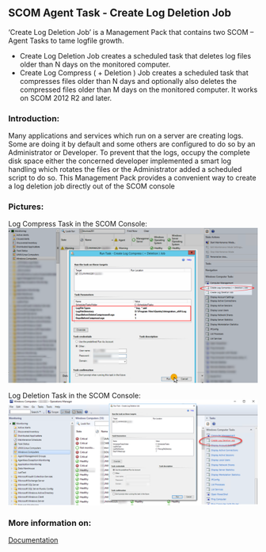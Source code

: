 ## SCOM Agent Task - Create Log Deletion Job

‘Create Log Deletion Job’ is a Management Pack that contains two SCOM – Agent Tasks to tame logfile growth.
* Create Log Deletion Job creates a scheduled task that deletes log files older than N days on the monitored computer. 
* Create Log Compress ( + Deletion ) Job creates a scheduled task that compresses files older than N days and optionally also deletes the compressed files older than M days on the monitored computer.
It works on SCOM 2012 R2 and later.


### Introduction:
Many applications and services which run on a server are creating logs. Some are doing it by default and some others are configured to do so by an Administrator or Developer.
To prevent that the logs, occupy the complete disk space either the concerned developer implemented a smart log handling which rotates the files or the Administrator added a
scheduled script to do so. This Management Pack provides a convenient way to create a log deletion job directly out of the SCOM console


### Pictures:
Log Compress Task in the SCOM Console:
![Task_In_the_Console](https://raw.githubusercontent.com/Juanito99/Windows.Computer.AgentTasks.CreateLogDeletionJob/master/PicturesForGitWebSite/MonitoringPaneShowTaskCompress.png)

Log Deletion Task in the SCOM Console:
![Task_In_the_Console](https://raw.githubusercontent.com/Juanito99/Windows.Computer.AgentTasks.CreateLogDeletionJob/master/PicturesForGitWebSite/MonitoringPaneShowTask.png)




### More information on:
[Documentation](https://github.com/Juanito99/Windows.Computer.AgentTasks.CreateLogDeletionJob/blob/master/Documentation/SCOM%20-%20Agent%20Tasks%20-%20Create%20Log%20Compress%20(%20+%20Deletion%20)%20Job.pdf)
